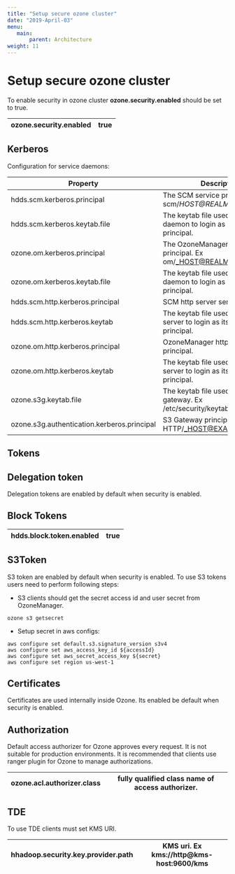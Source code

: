 ```yaml
---
title: "Setup secure ozone cluster"
date: "2019-April-03"
menu:
   main:
       parent: Architecture
weight: 11
---
```

<!---
  Licensed to the Apache Software Foundation (ASF) under one or more
  contributor license agreements.  See the NOTICE file distributed with
  this work for additional information regarding copyright ownership.
  The ASF licenses this file to You under the Apache License, Version 2.0
  (the "License"); you may not use this file except in compliance with
  the License.  You may obtain a copy of the License at

      http://www.apache.org/licenses/LICENSE-2.0

  Unless required by applicable law or agreed to in writing, software
  distributed under the License is distributed on an "AS IS" BASIS,
  WITHOUT WARRANTIES OR CONDITIONS OF ANY KIND, either express or implied.
  See the License for the specific language governing permissions and
  limitations under the License.
-->

# Setup secure ozone cluster #

To enable security in ozone cluster **ozone.security.enabled** should be set to true.

ozone.security.enabled| true
----------------------|------

## Kerberos ##
Configuration for service daemons:

Property|Description
--------|------------------------------------------------------------
hdds.scm.kerberos.principal     | The SCM service principal. Ex scm/_HOST@REALM.COM_
hdds.scm.kerberos.keytab.file   |The keytab file used by SCM daemon to login as its service principal.
ozone.om.kerberos.principal     |The OzoneManager service principal. Ex om/_HOST@REALM.COM
ozone.om.kerberos.keytab.file   |The keytab file used by SCM daemon to login as its service principal.
hdds.scm.http.kerberos.principal|SCM http server service principal. 
hdds.scm.http.kerberos.keytab   |The keytab file used by SCM http server to login as its service principal.
ozone.om.http.kerberos.principal|OzoneManager http server principal. 
ozone.om.http.kerberos.keytab   |The keytab file used by OM http server to login as its service principal.
ozone.s3g.keytab.file           |The keytab file used by S3 gateway. Ex /etc/security/keytabs/HTTP.keytab
ozone.s3g.authentication.kerberos.principal|S3 Gateway principal. Ex HTTP/_HOST@EXAMPLE.COM

## Tokens ##

## Delegation token ##
Delegation tokens are enabled by default when security is enabled.

## Block Tokens ##
hdds.block.token.enabled     | true
-----------------------------|------

## S3Token ##
S3 token are enabled by default when security is enabled. 
To use S3 tokens users need to perform following steps:
* S3 clients should get the secret access id and user secret from OzoneManager.
```
ozone s3 getsecret
```
* Setup secret in aws configs:
```
aws configure set default.s3.signature_version s3v4  
aws configure set aws_access_key_id ${accessId}  
aws configure set aws_secret_access_key ${secret}  
aws configure set region us-west-1  
```

## Certificates ##
Certificates are used internally inside Ozone. Its enabled be default when security is enabled.

## Authorization ##
Default access authorizer for Ozone approves every request. It is not suitable for production environments. It is recommended that clients use ranger plugin for Ozone to manage authorizations.

ozone.acl.authorizer.class     | fully qualified class name of access authorizer.
-------------------------------|----------------------------------------------------

## TDE ##
To use TDE clients must set KMS URI. 

hhadoop.security.key.provider.path  | KMS uri. Ex kms://http@kms-host:9600/kms
------------------------------------|-----------------------------------------

